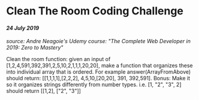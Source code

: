 # Clean The Room Coding Challenge
#### *24 July 2019*
*source: Andre Neagoie's Udemy course: "The Complete Web Developer in 2019: Zero to Mastery"*

Clean the room function: given an input of [1,2,4,591,392,391,2,5,10,2,1,1,1,20,20], make a 
function that organizes these into individual array that is ordered. For example 
answer(ArrayFromAbove) should return: [[1,1,1,1],[2,2,2], 4,5,10,[20,20], 391, 392,591]. Bonus: 
Make it so it organizes strings differently from number types. i.e. [1, "2", "3", 2] should return 
[[1,2], ["2", "3"]]
